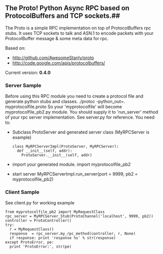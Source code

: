 ## The Proto! Python Async RPC based on ProtocolBuffers and TCP sockets.##

The Proto is a simple RPC implementation on top of ProtocolBuffers rpc stubs. It uses TCP sockets to
talk and ASN.1 to encode packets with your ProtocolBuffer message & some meta data for rpc.

Based on:
- http://github.com/AwesomeStanly/proto
- http://code.google.com/apis/protocolbuffers/

Current version: **0.4.0**

### Server Sample ###

Before using this RPC module you need to create a protocol file and generate python stubs and classes.
    ./protoc -python_out=. myprotocolfile.proto
So your 'myprotocolfile' will become myprotocolfile_pb2.py module. You should supply it to 'run_server' method of your rpc server implementation. See server.py for reference. You need to:

- Subclass ProtoServer and generated server class (MyRPCServer is example)

      class MyRPCServerImpl(ProtoServer, MyRPCServer):
        def __init__(self, addr):
          ProtoServer.__init__(self, addr)

- import your generated module.
      import myprotocolfile_pb2

- start server
      MyRPCServerImpl.run_server(port = 9999, pb2 = myprotocolfile_pb2)

### Client Sample ###

See client.py for working example

    from myprotocolfile_pb2 import MyRequestClass
    rpc_server = MyRPCServer_Stub(ProtoChannel('localhost', 9999, pb2))
    controller = ProtoController()
    try:
      r = MyRequestClass()
      response  = rpc_server.my_rpc_method(controller, r, None)
      if response: print 'response %s' % str(response)
    except ProtoError, pe:
      print 'ProtoError:', str(pe)
